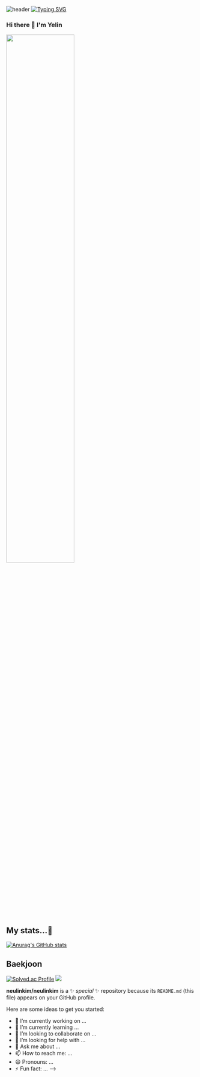 ![header](https://capsule-render.vercel.app/api?type=waving&color=6994CDEE&text=&animation=twinkling&height=80)
[![Typing SVG](https://readme-typing-svg.demolab.com?font=Alkatra&weight=500&size=45&duration=3500&pause=3&color=6994CDEE&center=false&vCenter=false&multiline=true&repeat=true&width=1000&height=100&lines=Welcome+to+neulin's+GitHub!👋)](https://git.io/typing-svg)

### Hi there 👋 I'm Yelin
<img width = "60%" src = "https://github.com/neulinkim/neulinkim/assets/118242357/f3f013b1-c8c8-4f66-b67a-db6f411ad2a0">

## My stats...💨
[![Anurag's GitHub stats](https://github-readme-stats.vercel.app/api?username=neulinkim)](https://github.com/anuraghazra/github-readme-stats)

## Baekjoon
[![Solved.ac Profile](http://mazassumnida.wtf/api/v2/generate_badge?boj=martina0123)](https://solved.ac/martina0123/)
<img src = "http://mazandi.herokuapp.com/api?handle=martina0123&theme=warm">


**neulinkim/neulinkim** is a ✨ _special_ ✨ repository because its `README.md` (this file) appears on your GitHub profile.

Here are some ideas to get you started:

- 🔭 I’m currently working on ...
- 🌱 I’m currently learning ...
- 👯 I’m looking to collaborate on ...
- 🤔 I’m looking for help with ...
- 💬 Ask me about ...
- 📫 How to reach me: ...
- 😄 Pronouns: ...
- ⚡ Fun fact: ...
-->
